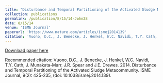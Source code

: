 ```yaml
---
title: "Disturbance and Temporal Partitioning of the Activated Sludge Metacommunity"
collection: publications
permalink: /publication/8/15/14-John28
date: 8/15/14
venue: 'ISME Journal'
paperurl: 'https://www.nature.com/articles/ismej2014139'
citation: 'Vuono, D.C., J. Benecke, J. Henkel, W.C. Navidi, T.Y. Cath, J. Munakata-Marr, J.R. Spear and J.E. Drewes.  2014.  Disturbance and Temporal Partitioning of the Activated Sludge Metacommunity.  ISME Journal, 9(2): 425-235, (doi: 10.1038/ismej.2014.139).'
---
```


<a href='https://www.nature.com/articles/ismej2014139'>Download paper here</a>

Recommended citation: Vuono, D.C., J. Benecke, J. Henkel, W.C. Navidi, T.Y. Cath, J. Munakata-Marr, J.R. Spear and J.E. Drewes.  2014.  Disturbance and Temporal Partitioning of the Activated Sludge Metacommunity.  ISME Journal, 9(2): 425-235, (doi: 10.1038/ismej.2014.139).